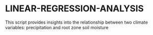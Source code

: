 # LINEAR-REGRESSION-ANALYSIS
This script provides insights into the relationship between two climate variables: precipitation and root zone soil moisture
